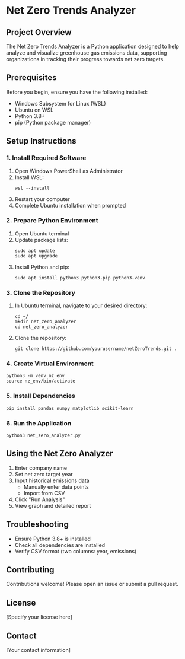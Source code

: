 # Net Zero Trends Analyzer

## Project Overview
The Net Zero Trends Analyzer is a Python application designed to help analyze and visualize greenhouse gas emissions data, supporting organizations in tracking their progress towards net zero targets.

## Prerequisites
Before you begin, ensure you have the following installed:
- Windows Subsystem for Linux (WSL)
- Ubuntu on WSL
- Python 3.8+ 
- pip (Python package manager)

## Setup Instructions

### 1. Install Required Software
1. Open Windows PowerShell as Administrator
2. Install WSL:
   ```
   wsl --install
   ```
3. Restart your computer
4. Complete Ubuntu installation when prompted

### 2. Prepare Python Environment
1. Open Ubuntu terminal
2. Update package lists:
   ```
   sudo apt update
   sudo apt upgrade
   ```
3. Install Python and pip:
   ```
   sudo apt install python3 python3-pip python3-venv
   ```

### 3. Clone the Repository
1. In Ubuntu terminal, navigate to your desired directory:
   ```
   cd ~/
   mkdir net_zero_analyzer
   cd net_zero_analyzer
   ```
2. Clone the repository:
   ```
   git clone https://github.com/yourusername/netZeroTrends.git .
   ```

### 4. Create Virtual Environment
```
python3 -m venv nz_env
source nz_env/bin/activate
```

### 5. Install Dependencies
```
pip install pandas numpy matplotlib scikit-learn
```

### 6. Run the Application
```
python3 net_zero_analyzer.py
```

## Using the Net Zero Analyzer
1. Enter company name
2. Set net zero target year
3. Input historical emissions data
   - Manually enter data points
   - Import from CSV
4. Click "Run Analysis"
5. View graph and detailed report

## Troubleshooting
- Ensure Python 3.8+ is installed
- Check all dependencies are installed
- Verify CSV format (two columns: year, emissions)

## Contributing
Contributions welcome! Please open an issue or submit a pull request.

## License
[Specify your license here]

## Contact
[Your contact information]
